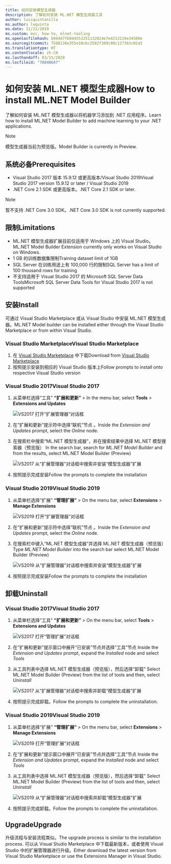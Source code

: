 ```yaml
---
title: 如何安装模型生成器
description: 了解如何安装 ML.NET 模型生成器工具
author: luisquintanilla
ms.author: luquinta
ms.date: 11/21/2019
ms.custom: mvc, how-to, mlnet-tooling
ms.openlocfilehash: b944d7f6044553251132824e7e4213119e34500e
ms.sourcegitcommit: 7588136e355e10cbc2582f389c90c127363c02a5
ms.translationtype: HT
ms.contentlocale: zh-CN
ms.lasthandoff: 03/15/2020
ms.locfileid: "78848647"
---
```

# <a name="how-to-install-mlnet-model-builder"></a><span data-ttu-id="1851d-103">如何安装 ML.NET 模型生成器</span><span class="sxs-lookup"><span data-stu-id="1851d-103">How to install ML.NET Model Builder</span></span>

<span data-ttu-id="1851d-104">了解如何安装 ML.NET 模型生成器以将机器学习添加到 .NET 应用程序。</span><span class="sxs-lookup"><span data-stu-id="1851d-104">Learn how to install ML.NET Model Builder to add machine learning to your .NET applications.</span></span>

> [!NOTE]
> <span data-ttu-id="1851d-105">模型生成器当前为预览版。</span><span class="sxs-lookup"><span data-stu-id="1851d-105">Model Builder is currently in Preview.</span></span>

## <a name="prerequisites"></a><span data-ttu-id="1851d-106">系统必备</span><span class="sxs-lookup"><span data-stu-id="1851d-106">Prerequisites</span></span>

- <span data-ttu-id="1851d-107">Visual Studio 2017 版本 15.9.12 或更高版本/Visual Studio 2019</span><span class="sxs-lookup"><span data-stu-id="1851d-107">Visual Studio 2017 version 15.9.12 or later / Visual Studio 2019</span></span>
- <span data-ttu-id="1851d-108">.NET Core 2.1 SDK 或更高版本。</span><span class="sxs-lookup"><span data-stu-id="1851d-108">.NET Core 2.1 SDK or later.</span></span>

> [!NOTE]
> <span data-ttu-id="1851d-109">暂不支持 .NET Core 3.0 SDK。</span><span class="sxs-lookup"><span data-stu-id="1851d-109">.NET Core 3.0 SDK is not currently supported.</span></span>

## <a name="limitations"></a><span data-ttu-id="1851d-110">限制</span><span class="sxs-lookup"><span data-stu-id="1851d-110">Limitations</span></span>

- <span data-ttu-id="1851d-111">ML.NET 模型生成器扩展目前仅适用于 Windows 上的 Visual Studio。</span><span class="sxs-lookup"><span data-stu-id="1851d-111">ML.NET Model Builder Extension currently only works on Visual Studio on Windows.</span></span>
- <span data-ttu-id="1851d-112">1 GB 的训练数据集限制</span><span class="sxs-lookup"><span data-stu-id="1851d-112">Training dataset limit of 1GB</span></span>
- <span data-ttu-id="1851d-113">SQL Server 在训练用途上有 100,000 行的限制</span><span class="sxs-lookup"><span data-stu-id="1851d-113">SQL Server has a limit of 100 thousand rows for training</span></span>
- <span data-ttu-id="1851d-114">不支持适用于 Visual Studio 2017 的 Microsoft SQL Server Data Tools</span><span class="sxs-lookup"><span data-stu-id="1851d-114">Microsoft SQL Server Data Tools for Visual Studio 2017 is not supported</span></span>

## <a name="install"></a><span data-ttu-id="1851d-115">安装</span><span class="sxs-lookup"><span data-stu-id="1851d-115">Install</span></span>

<span data-ttu-id="1851d-116">可通过 Visual Studio Marketplace 或从 Visual Studio 中安装 ML.NET 模型生成器。</span><span class="sxs-lookup"><span data-stu-id="1851d-116">ML.NET Model builder can be installed either through the Visual Studio Marketplace or from within Visual Studio.</span></span>

### <a name="visual-studio-marketplace"></a><span data-ttu-id="1851d-117">Visual Studio Marketplace</span><span class="sxs-lookup"><span data-stu-id="1851d-117">Visual Studio Marketplace</span></span>

1. <span data-ttu-id="1851d-118">在 [Visual Studio Marketplace](https://marketplace.visualstudio.com/items?itemName=MLNET.07) 中下载</span><span class="sxs-lookup"><span data-stu-id="1851d-118">Download from [Visual Studio Marketplace](https://marketplace.visualstudio.com/items?itemName=MLNET.07)</span></span>
1. <span data-ttu-id="1851d-119">按照提示安装到相应的 Visual Studio 版本上</span><span class="sxs-lookup"><span data-stu-id="1851d-119">Follow prompts to install onto respective Visual Studio version</span></span>

### <a name="visual-studio-2017"></a><span data-ttu-id="1851d-120">Visual Studio 2017</span><span class="sxs-lookup"><span data-stu-id="1851d-120">Visual Studio 2017</span></span>

1. <span data-ttu-id="1851d-121">从菜单栏选择“工具” **“扩展和更新”**  >  </span><span class="sxs-lookup"><span data-stu-id="1851d-121">In the menu bar, select **Tools** > **Extensions and Updates**</span></span>

    ![VS2017 打开“扩展管理器”对话框](./media/install-model-builder/vs2017-open-extensions-manager.png)

1. <span data-ttu-id="1851d-123">在“扩展和更新”提示符中选择“联机”节点   。</span><span class="sxs-lookup"><span data-stu-id="1851d-123">Inside the *Extension and Updates* prompt, select the *Online* node.</span></span>
1. <span data-ttu-id="1851d-124">在搜索栏中搜索“ML.NET 模型生成器”，并在搜索结果中选择 ML.NET 模型搜索器（预览版） </span><span class="sxs-lookup"><span data-stu-id="1851d-124">In the search bar, search for *ML.NET Model Builder* and from the results, select ML.NET Model Builder (Preview)</span></span>

    ![VS2017 从“扩展管理器”对话框中搜索并安装“模型生成器”扩展](./media/install-model-builder/vs2017-install-model-builder.png)

1. <span data-ttu-id="1851d-126">按照提示完成安装</span><span class="sxs-lookup"><span data-stu-id="1851d-126">Follow the prompts to complete the installation</span></span>

### <a name="visual-studio-2019"></a><span data-ttu-id="1851d-127">Visual Studio 2019</span><span class="sxs-lookup"><span data-stu-id="1851d-127">Visual Studio 2019</span></span>

1. <span data-ttu-id="1851d-128">从菜单栏选择“扩展” **“管理扩展”**  >  </span><span class="sxs-lookup"><span data-stu-id="1851d-128">On the menu bar, select **Extensions** > **Manage Extensions**</span></span>

    ![VS2019 打开“扩展管理器”对话框](./media/install-model-builder/vs2019-open-extensions-manager.png)

1. <span data-ttu-id="1851d-130">在“扩展和更新”提示符中选择“联机”节点   。</span><span class="sxs-lookup"><span data-stu-id="1851d-130">Inside the *Extension and Updates* prompt, select the *Online* node.</span></span>
1. <span data-ttu-id="1851d-131">在搜索栏中键入“ML.NET 模型生成器”并选择 ML.NET 模型生成器（预览版） </span><span class="sxs-lookup"><span data-stu-id="1851d-131">Type *ML.NET Model Builder* into the search bar select ML.NET Model Builder (Preview)</span></span>

    ![VS2019 从“扩展管理器”对话框中搜索并安装“模型生成器”扩展](./media/install-model-builder/vs2019-install-model-builder.png)

1. <span data-ttu-id="1851d-133">按照提示完成安装</span><span class="sxs-lookup"><span data-stu-id="1851d-133">Follow the prompts to complete the installation</span></span>

## <a name="uninstall"></a><span data-ttu-id="1851d-134">卸载</span><span class="sxs-lookup"><span data-stu-id="1851d-134">Uninstall</span></span>

### <a name="visual-studio-2017"></a><span data-ttu-id="1851d-135">Visual Studio 2017</span><span class="sxs-lookup"><span data-stu-id="1851d-135">Visual Studio 2017</span></span>

1. <span data-ttu-id="1851d-136">从菜单栏选择“工具” **“扩展和更新”**  >  </span><span class="sxs-lookup"><span data-stu-id="1851d-136">On the menu bar, select **Tools** > **Extensions and Updates**</span></span>

    ![VS2017 打开“管理扩展”对话框](./media/install-model-builder/vs2017-open-extensions-manager.png)

1. <span data-ttu-id="1851d-138">在“扩展和更新”提示窗口中展开“已安装”节点并选择“工具”节点   </span><span class="sxs-lookup"><span data-stu-id="1851d-138">Inside the *Extension and Updates* prompt, expand the *Installed* node and select *Tools*</span></span>
1. <span data-ttu-id="1851d-139">从工具列表中选择 ML.NET 模型生成器（预览版），然后选择“卸载” </span><span class="sxs-lookup"><span data-stu-id="1851d-139">Select ML.NET Model Builder (Preview) from the list of tools and then, select *Uninstall*</span></span>

    ![VS2017 从“扩展管理器”对话框中搜索并卸载“模型生成器”扩展](./media/install-model-builder/vs2017-uninstall-model-builder.png)

1. <span data-ttu-id="1851d-141">按照提示完成卸载。</span><span class="sxs-lookup"><span data-stu-id="1851d-141">Follow the prompts to complete the uninstallation.</span></span>

### <a name="visual-studio-2019"></a><span data-ttu-id="1851d-142">Visual Studio 2019</span><span class="sxs-lookup"><span data-stu-id="1851d-142">Visual Studio 2019</span></span>

1. <span data-ttu-id="1851d-143">从菜单栏选择“扩展” **“管理扩展”**  >  </span><span class="sxs-lookup"><span data-stu-id="1851d-143">On the menu bar, select **Extensions** > **Manage Extensions**</span></span>

    ![VS2019 打开“管理扩展”对话框](./media/install-model-builder/vs2019-open-extensions-manager.png)

1. <span data-ttu-id="1851d-145">在“扩展和更新”提示窗口中展开“已安装”节点并选择“工具”节点   </span><span class="sxs-lookup"><span data-stu-id="1851d-145">Inside the *Extension and Updates* prompt, expand the *Installed* node and select *Tools*</span></span>
1. <span data-ttu-id="1851d-146">从工具列表中选择 ML.NET 模型生成器（预览版），然后选择“卸载” </span><span class="sxs-lookup"><span data-stu-id="1851d-146">Select ML.NET Model Builder (Preview) from the list of tools and then, select *Uninstall*</span></span>

    ![VS2019 从“扩展管理器”对话框中搜索并卸载“模型生成器”扩展](./media/install-model-builder/vs2019-uninstall-model-builder.png)

1. <span data-ttu-id="1851d-148">按照提示完成卸载。</span><span class="sxs-lookup"><span data-stu-id="1851d-148">Follow the prompts to complete the uninstallation.</span></span>

## <a name="upgrade"></a><span data-ttu-id="1851d-149">Upgrade</span><span class="sxs-lookup"><span data-stu-id="1851d-149">Upgrade</span></span>

<span data-ttu-id="1851d-150">升级流程与安装流程类似。</span><span class="sxs-lookup"><span data-stu-id="1851d-150">The upgrade process is similar to the installation process.</span></span> <span data-ttu-id="1851d-151">可以从 Visual Studio Marketplace 中下载最新版本，或者使用 Visual Studio 中的扩展管理器进行升级。</span><span class="sxs-lookup"><span data-stu-id="1851d-151">Either download the latest version from Visual Studio Marketplace or use the Extensions Manager in Visual Studio.</span></span>
